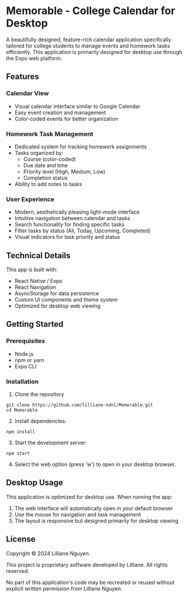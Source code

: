 # Memorable - College Calendar for Desktop

A beautifully designed, feature-rich calendar application specifically tailored for college students to manage events and homework tasks efficiently. This application is primarily designed for desktop use through the Expo web platform.

## Features

### Calendar View
- Visual calendar interface similar to Google Calendar
- Easy event creation and management
- Color-coded events for better organization

### Homework Task Management
- Dedicated system for tracking homework assignments
- Tasks organized by:
  - Course (color-coded)
  - Due date and time
  - Priority level (High, Medium, Low)
  - Completion status
- Ability to add notes to tasks

### User Experience
- Modern, aesthetically pleasing light-mode interface
- Intuitive navigation between calendar and tasks
- Search functionality for finding specific tasks
- Filter tasks by status (All, Today, Upcoming, Completed)
- Visual indicators for task priority and status

## Technical Details

This app is built with:
- React Native / Expo
- React Navigation
- AsyncStorage for data persistence
- Custom UI components and theme system
- Optimized for desktop web viewing

## Getting Started

### Prerequisites
- Node.js
- npm or yarn
- Expo CLI

### Installation

1. Clone the repository
```
git clone https://github.com/lilliane-ndnl/Memorable.git
cd Memorable
```

2. Install dependencies:
```
npm install
```

3. Start the development server:
```
npm start
```

4. Select the web option (press 'w') to open in your desktop browser.

## Desktop Usage

This application is optimized for desktop use. When running the app:

1. The web interface will automatically open in your default browser
2. Use the mouse for navigation and task management
3. The layout is responsive but designed primarily for desktop viewing

## License

Copyright © 2024 Lilliane Nguyen.

This project is proprietary software developed by Lilliane. All rights reserved.

No part of this application's code may be recreated or reused without explicit written permission from Lilliane Nguyen.
